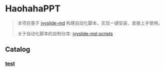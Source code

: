 # HaohahaPPT

> 本项目基于 [jyyslide-md](https://github.com/zweix123/jyyslide-md#install) 构建自动化脚本，实现一键安装，直接上手使用。
>
> 关于自动化脚本的自制仓库: [jyyslide-md-scripts](https://github.com/Haohahahaha/jyyslide-md-scripts)

## Catalog

### [test](./pages/test/index.html)
